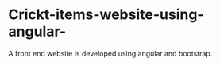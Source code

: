 # Crickt-items-website-using-angular-
A front end website is developed using angular and bootstrap. 
